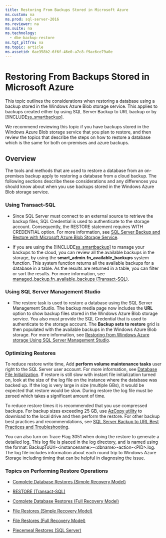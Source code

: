 ```yaml
---
title: Restoring From Backups Stored in Microsoft Azure
ms.custom: na
ms.prod: sql-server-2016
ms.reviewer: na
ms.suite: na
ms.technology: 
  - dbe-backup-restore
ms.tgt_pltfrm: na
ms.topic: article
ms.assetid: 6ae358b2-6f6f-46e0-a7c8-f9ac6ce79a0e
---
```

# Restoring From Backups Stored in Microsoft Azure
  This topic outlines the considerations when restoring a database using a backup stored in the Windows Azure Blob storage service. This applies to backups created either by using SQL Server Backup to URL backup or by [!INCLUDE[ss_smartbackup](../../Token\Other/ss_smartbackup_md.md)].  
  
 We recommend reviewing this topic if you have backups stored in the Windows Azure Blob storage service that you plan to restore, and then review the topics that describe the steps on how to restore a database which is the same for both on\-premises and azure backups.  
  
## Overview  
 The tools and methods that are used to restore a database from an on\-premises backup apply to restoring a database from a cloud backup.  The following sections describe these considerations and any differences you should know about when you use backups stored in the Windows Azure Blob storage service.  
  
### Using Transact\-SQL  
  
-   Since SQL Server must connect to an external source to retrieve the backup files, SQL Credential is used to authenticate to the storage account. Consequently, the RESTORE statement requires WITH CREDENTIAL option. For more information, see [SQL Server Backup and Restore with Microsoft Azure Blob Storage Service](../../Topics\TopicNameNotContainA/SQL-Server-Backup-and-Restore-with-Microsoft-Azure-Blob-Storage-Service.md).  
  
-   If you are using the [!INCLUDE[ss_smartbackup](../../Token\Other/ss_smartbackup_md.md)] to manage your backups to the cloud, you can review all the available backups in the storage, by using the **smart\_admin.fn\_available\_backups** system function. This system function returns all the available backups for a database in a table. As the results are returned in a table, you can filter or sort the results. For more information, see [managed_backup.fn_available_backups &#40;Transact-SQL&#41;](../Topic/managed_backup.fn_available_backups%20\(Transact-SQL\).md).  
  
### Using SQL Server Management Studio  
  
-   The restore task is used to restore a database using the SQL Server Management Studio. The backup media page now includes the **URL** option to show backup files stored in the Windows Azure Blob storage service. You also must provide the SQL Credential that is used to authenticate to the storage account. The **Backup sets to restore** grid is then populated with the available backups in the Windows Azure Blob storage. For more information, see [Restoring from Windows Azure storage Using SQL Server Management Studio](../../Topics\TopicNameNotContainA/SQL-Server-Backup-to-URL.md).  
  
### Optimizing Restores  
 To reduce restore write time, Add **perform volume maintenance tasks** user right to the SQL Server user account. For more information, see [Database File Initialization](http://go.microsoft.com/fwlink/?LinkId=271622). If restore is still slow with instant file initialization turned on, look at the size of the log file on the instance where the database was backed up. If the log is very large in size \(multiple GBs\), it would be expected that restore would be slow. During restore the log file must be zeroed which takes a significant amount of time.  
  
 To reduce restore times it is recommended that you use compressed backups.  For backup sizes exceeding 25 GB, use [AzCopy utility](http://blogs.msdn.com/b/windowsazurestorage/archive/2012/12/03/azcopy-uploading-downloading-files-for-windows-azure-blobs.aspx) to download to the local drive and then perform the restore. For other backup best practices and recommendations, see [SQL Server Backup to URL Best Practices and Troubleshooting](../../Topics\TopicNameNotContainA/SQL-Server-Backup-to-URL-Best-Practices-and-Troubleshooting.md).  
  
 You can also turn on Trace Flag 3051 when doing the restore to generate a detailed log. This log file is placed in the log directory, and is named using the format: BackupToUrl\-\<instancename\>\-\<dbname\>\-action\-\<PID\>.log. The log file includes information about each round trip to Windows Azure Storage including timing that can be helpful in diagnosing the issue.  
  
### Topics on Performing Restore Operations  
  
-   [Complete Database Restores &#40;Simple Recovery Model&#41;](../Topic/Complete%20Database%20Restores%20\(Simple%20Recovery%20Model\).md)  
  
-   [RESTORE &#40;Transact-SQL&#41;](../Topic/RESTORE%20\(Transact-SQL\).md)  
  
-   [Complete Database Restores &#40;Full Recovery Model&#41;](../Topic/Complete%20Database%20Restores%20\(Full%20Recovery%20Model\).md)  
  
-   [File Restores &#40;Simple Recovery Model&#41;](../Topic/File%20Restores%20\(Simple%20Recovery%20Model\).md)  
  
-   [File Restores &#40;Full Recovery Model&#41;](../Topic/File%20Restores%20\(Full%20Recovery%20Model\).md)  
  
-   [Piecemeal Restores &#40;SQL Server&#41;](../Topic/Piecemeal%20Restores%20\(SQL%20Server\).md)  
  
  